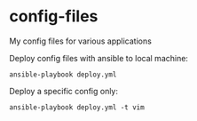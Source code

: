 # config-files
My config files for various applications

Deploy config files with ansible to local machine:
```
ansible-playbook deploy.yml
```

Deploy a specific config only:
```
ansible-playbook deploy.yml -t vim
```
